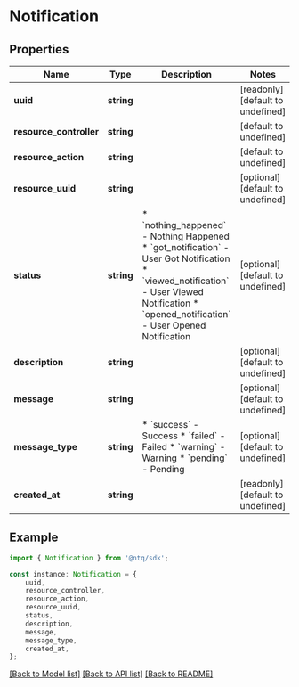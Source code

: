 # Notification


## Properties

Name | Type | Description | Notes
------------ | ------------- | ------------- | -------------
**uuid** | **string** |  | [readonly] [default to undefined]
**resource_controller** | **string** |  | [default to undefined]
**resource_action** | **string** |  | [default to undefined]
**resource_uuid** | **string** |  | [optional] [default to undefined]
**status** | **string** | * &#x60;nothing_happened&#x60; - Nothing Happened * &#x60;got_notification&#x60; - User Got Notification * &#x60;viewed_notification&#x60; - User Viewed Notification * &#x60;opened_notification&#x60; - User Opened Notification | [optional] [default to undefined]
**description** | **string** |  | [optional] [default to undefined]
**message** | **string** |  | [optional] [default to undefined]
**message_type** | **string** | * &#x60;success&#x60; - Success * &#x60;failed&#x60; - Failed * &#x60;warning&#x60; - Warning * &#x60;pending&#x60; - Pending | [optional] [default to undefined]
**created_at** | **string** |  | [readonly] [default to undefined]

## Example

```typescript
import { Notification } from '@ntq/sdk';

const instance: Notification = {
    uuid,
    resource_controller,
    resource_action,
    resource_uuid,
    status,
    description,
    message,
    message_type,
    created_at,
};
```

[[Back to Model list]](../README.md#documentation-for-models) [[Back to API list]](../README.md#documentation-for-api-endpoints) [[Back to README]](../README.md)
